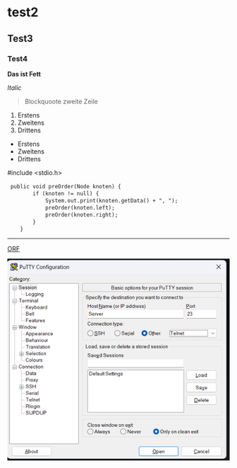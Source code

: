 # test2 #
## Test3 ##
### Test4 ###

**Das ist Fett**

*Italic*

> Blockquoote
zweite Zeile

1. Erstens
2. Zweitens
3. Drittens

- Erstens 
- Zweitens
- Drittens

#include <stdio.h>

```
 public void preOrder(Node knoten) {
        if (knoten != null) {
            System.out.print(knoten.getData() + ", ");
            preOrder(knoten.left);
            preOrder(knoten.right);
        }
    }
```

------
[ORF](https://www.orf.at)

![Eisbaer](Screenshot_20221220_134329.png)